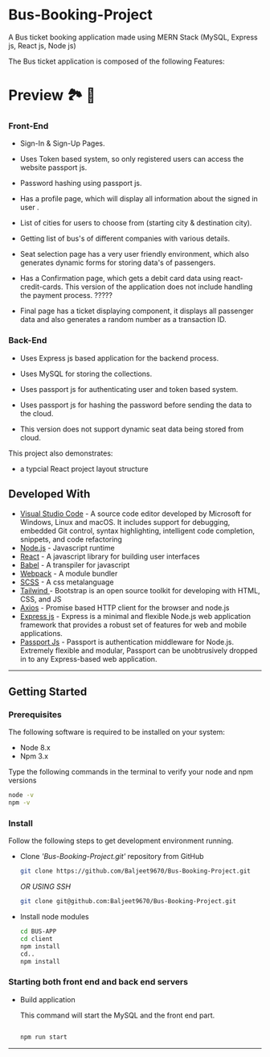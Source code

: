 # Bus-Booking-Project

A Bus ticket booking application made using MERN Stack (MySQL, Express js, React js, Node js)

<!--
[Here](http://bookandfly.herokuapp.com/) is the link of Bus-Booking-Site.
[Here](https://bus-business.herokuapp.com/) is the link of Business portal of this site for adding buses. -->

The Bus ticket application is composed of the following Features:

# Preview 🏞️ 🌅

### Front-End

- Sign-In & Sign-Up Pages.

- Uses Token based system, so only registered users can access the website passport js.

- Password hashing using passport js.

- Has a profile page, which will display all information about the signed in user .

- List of cities for users to choose from (starting city & destination city).

- Getting list of bus's of different companies with various details.

- Seat selection page has a very user friendly environment, which also generates dynamic forms for storing data's of passengers.

- Has a Confirmation page, which gets a debit card data using react-credit-cards. This version of the application does not include handling the payment process. ?????

- Final page has a ticket displaying component, it displays all passenger data and also generates a random number as a transaction ID.

### Back-End

- Uses Express js based application for the backend process.

- Uses MySQL for storing the collections.

- Uses passport js for authenticating user and token based system.

- Uses passport js for hashing the password before sending the data to the cloud.

- This version does not support dynamic seat data being stored from cloud.

This project also demonstrates:

- a typcial React project layout structure

## Developed With

- [Visual Studio Code](https://code.visualstudio.com/) - A source code editor developed by Microsoft for Windows, Linux and macOS. It includes support for debugging, embedded Git control, syntax highlighting, intelligent code completion, snippets, and code refactoring
- [Node.js](https://nodejs.org/en/) - Javascript runtime
- [React](https://reactjs.org/) - A javascript library for building user interfaces
- [Babel](https://babeljs.io/) - A transpiler for javascript
- [Webpack](https://webpack.js.org/) - A module bundler
- [SCSS](http://sass-lang.com/) - A css metalanguage
- [Tailwind ](https://tailwindcss.com/) - Bootstrap is an open source toolkit for developing with HTML, CSS, and JS
- [Axios](https://github.com/axios/axios) - Promise based HTTP client for the browser and node.js
- [Express js](http://expressjs.com/) - Express is a minimal and flexible Node.js web application framework that provides a robust set of features for web and mobile applications.
- [Passport Js](http://www.passportjs.org/) - Passport is authentication middleware for Node.js. Extremely flexible and modular, Passport can be unobtrusively dropped in to any Express-based web application.

---

## Getting Started

### Prerequisites

The following software is required to be installed on your system:

- Node 8.x
- Npm 3.x

Type the following commands in the terminal to verify your node and npm versions

```bash
node -v
npm -v
```

### Install

Follow the following steps to get development environment running.

- Clone _'Bus-Booking-Project.git'_ repository from GitHub

  ```bash
  git clone https://github.com/Baljeet9670/Bus-Booking-Project.git
  ```

  _OR USING SSH_

  ```bash
  git clone git@github.com:Baljeet9670/Bus-Booking-Project.git
  ```

- Install node modules

  ```bash
  cd BUS-APP
  cd client
  npm install
  cd..
  npm install
  ```

### Starting both front end and back end servers

- Build application

  This command will start the MySQL and the front end part.

  ```bash

  npm run start

  ```

---
